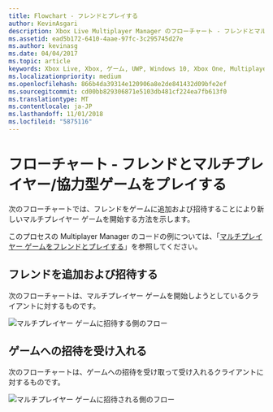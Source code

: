 ```yaml
---
title: Flowchart - フレンドとプレイする
author: KevinAsgari
description: Xbox Live Multiplayer Manager のフローチャート - フレンドとマルチプレイヤー/協力型ゲームをプレイします。
ms.assetid: ead5b172-6410-4aae-97fc-3c295745d27e
ms.author: kevinasg
ms.date: 04/04/2017
ms.topic: article
keywords: Xbox Live, Xbox, ゲーム, UWP, Windows 10, Xbox One, Multiplayer Manager, フローチャート
ms.localizationpriority: medium
ms.openlocfilehash: 866b4da39314e120906a8e2de841432d09bfe2ef
ms.sourcegitcommit: cd00bb829306871e5103db481cf224ea7fb613f0
ms.translationtype: MT
ms.contentlocale: ja-JP
ms.lasthandoff: 11/01/2018
ms.locfileid: "5875116"
---
```

# <a name="flowchart---play-a-multiplayerco-op-game-with-friends"></a>フローチャート - フレンドとマルチプレイヤー/協力型ゲームをプレイする

次のフローチャートでは、フレンドをゲームに追加および招待することにより新しいマルチプレイヤー ゲームを開始する方法を示します。

このプロセスの Multiplayer Manager のコードの例については、「[マルチプレイヤー ゲームをフレンドとプレイする](../play-multiplayer-with-friends.md)」を参照してください。

## <a name="add-and-invite-friends"></a>フレンドを追加および招待する

次のフローチャートは、マルチプレイヤー ゲームを開始しようとしているクライアントに対するものです。

![マルチプレイヤー ゲームに招待する側のフロー](../../../images/multiplayer/mpm-play-with-friends-inviter.png)

## <a name="accept-an-invite-to-a-game"></a>ゲームへの招待を受け入れる

次のフローチャートは、ゲームへの招待を受け取って受け入れるクライアントに対するものです。

![マルチプレイヤー ゲームに招待される側のフロー](../../../images/multiplayer/mpm-play-with-friends-invitee.png)
